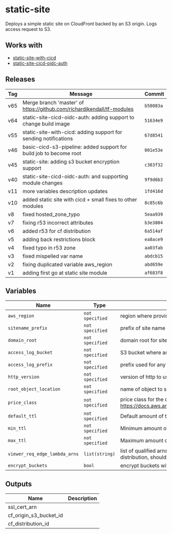 static-site
======


Deploys a simple static site on CloudFront backed by an S3 origin.  Logs access request to S3.

Works with
------

* [static-site-with-cicd](../static-site-with-cicd/README.md)
* [static-site-cicd-oidc-auth](../static-site-cicd-oidc-auth/README.md)



Releases
------

|Tag | Message | Commit|
--- | --- | ---
v65 | Merge branch 'master' of https://github.com/richardjkendall/tf-modules | `b58083a`
v64 | static-site-cicd-oidc-auth: adding support to change build image | `51634e9`
v55 | static-site-with-cicd: adding support for sending notifications | `67d8541`
v46 | basic-cicd-s3-pipeline: added support for build job to become root | `001e53e`
v45 | static-site: adding s3 bucket encryption support | `c383f32`
v40 | static-site-cicd-oidc-auth: and supporting module changes | `9f9d6b3`
v11 | more variables description updates | `1fd416d`
v10 | added static site with cicd + small fixes to other modules | `8c85c6b`
v8 | fixed hosted_zone_typo | `5eaa939`
v7 | fixing r53 incorrect attributes | `b3e3804`
v6 | added r53 for cf distribution | `6a514af`
v5 | adding back restrictions block | `ea8ace9`
v4 | fixed typo in r53 zone | `aa03fab`
v3 | fixed mispelled var name | `abdcb15`
v2 | fixing duplicated variable aws_region | `abd659e`
v1 | adding first go at static site module | `af683f8`

Variables
------

|Name | Type | Description | Default Value|
--- | --- | --- | ---
`aws_region` | `not specified` | region where provisioning should happen | ``
`sitename_prefix` | `not specified` | prefix of site name e.g. for www.example.com this would be www | ``
`domain_root` | `not specified` | domain root for site e.g. example.com.  This must be available in Route53. | ``
`access_log_bucket` | `not specified` | S3 bucket where access logs will be placed | ``
`access_log_prefix` | `not specified` | prefix used for any access logs written to S3 | ``
`http_version` | `not specified` | version of http to use on this site | `http2`
`root_object_location` | `not specified` | name of object to show when root of site is opened in a browser | `index.html`
`price_class` | `not specified` | price class for the distribution, for more details see here https://docs.aws.amazon.com/cloudfront/latest/APIReference/API_DistributionConfig.html | `PriceClass_All`
`default_ttl` | `not specified` | Default amount of time (in seconds) that an object is in a CloudFront cache | `60`
`min_ttl` | `not specified` | Minimum amount of time that you want objects to stay in CloudFront caches | `0`
`max_ttl` | `not specified` | Maximum amount of time (in seconds) that an object is in a CloudFront cache | `3600`
`viewer_req_edge_lambda_arns` | `list(string)` | list of qualified arns or viewer request edge lambdas which should be placed on the distribution, should all be in us-east-1 | `[]`
`encrypt_buckets` | `bool` | encrypt buckets with default AWS keys | `false`

Outputs
------

|Name | Description|
--- | ---
ssl_cert_arn | 
cf_origin_s3_bucket_id | 
cf_distribution_id | 

